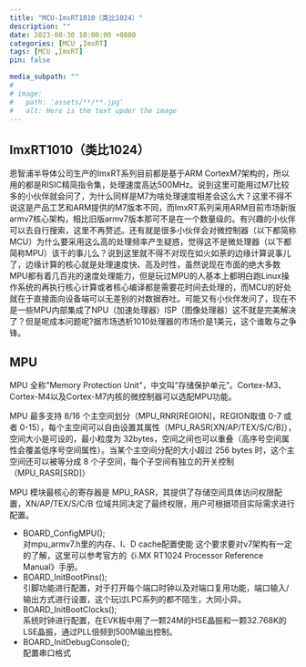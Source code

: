 ```yaml
---
title: "MCU-ImxRT1010（类比1024）"
description: ""
date: 2023-08-30 10:00:00 +0800
categories: [MCU ,ImxRT]
tags: [MCU ,ImxRT]
pin: false

media_subpath: ""
#
# image:
#   path: 'assets/**/**.jpg'
#   alt: Here is the text upder the image
---
```


## **ImxRT1010（类比1024）**  
恩智浦半导体公司生产的ImxRT系列目前都是基于ARM CortexM7架构的，所以用的都是RISIC精简指令集，处理速度高达500MHz。说到这里可能用过M7比较多的小伙伴就会问了，为什么同样是M7为啥处理速度相差会这么大？这里不得不说这是产品工艺和ARM提供的M7版本不同，而ImxRT系列采用ARM目前市场新版armv7核心架构，相比旧版armv7版本那可不是在一个数量级的。有兴趣的小伙伴可以去自行搜索，这里不再赘述。还有就是很多小伙伴会对微控制器（以下都简称MCU）为什么要采用这么高的处理频率产生疑惑，觉得这不是微处理器（以下都简称MPU）该干的事儿么？说到这里就不得不对现在如火如荼的边缘计算说事儿了，边缘计算的核心就是处理速度快、高及时性，虽然说现在市面的绝大多数MPU都有着几百兆的速度处理能力，但是玩过MPU的人基本上都明白跑Linux操作系统的再执行核心计算或者核心编译都是需要花时间去处理的，而MCU的好处就在于直接面向设备端可以无差别的对数据吞吐。可能又有小伙伴发问了，现在不是一些MPU内部集成了NPU（加速处理器）ISP（图像处理器）这不就是完美解决了？但是呢成本问题呢?据市场透析1010处理器的市场价是1美元，这个谁敢与之争锋。

## **MPU**  
MPU 全称"Memory Protection Unit"，中文叫“存储保护单元”。Cortex-M3、Cortex-M4以及Cortex-M7内核的微控制器可以选配MPU功能。

MPU 最多支持 8/16 个主空间划分（MPU_RNR[REGION]，REGION取值 0-7 或者 0-15），每个主空间可以自由设置其属性（MPU_RASR[XN/AP/TEX/S/C/B]），空间大小是可设的，最小粒度为 32bytes，空间之间也可以重叠（高序号空间属性会覆盖低序号空间属性）。当某个主空间分配的大小超过 256 bytes 时，这个主空间还可以被等分成 8 个子空间，每个子空间有独立的开关控制（MPU_RASR[SRD]）

MPU 模块最核心的寄存器是 MPU_RASR，其提供了存储空间具体访问权限配置，XN/AP/TEX/S/C/B 位域共同决定了最终权限，用户可根据项目实际需求进行配置。

- BOARD_ConfigMPU();  
	对mpu_armv7.h里的内存、I、D cache配置使能
	这个要求要对v7架构有一定的了解，这里可以参考官方的《i.MX RT1024 Processor Reference Manual》手册。
-  BOARD_InitBootPins();  
	引脚功能进行配置，对于打开每个端口时钟以及对端口复用功能，端口输入/输出方式进行设置，这个玩过LPC系列的都不陌生，大同小异。
- BOARD_InitBootClocks();  
	系统时钟进行配置，在EVK板中用了一颗24M的HSE晶振和一颗32.768K的LSE晶振，通过PLL倍频到500M输出控制。
- BOARD_InitDebugConsole();  
	配置串口格式
